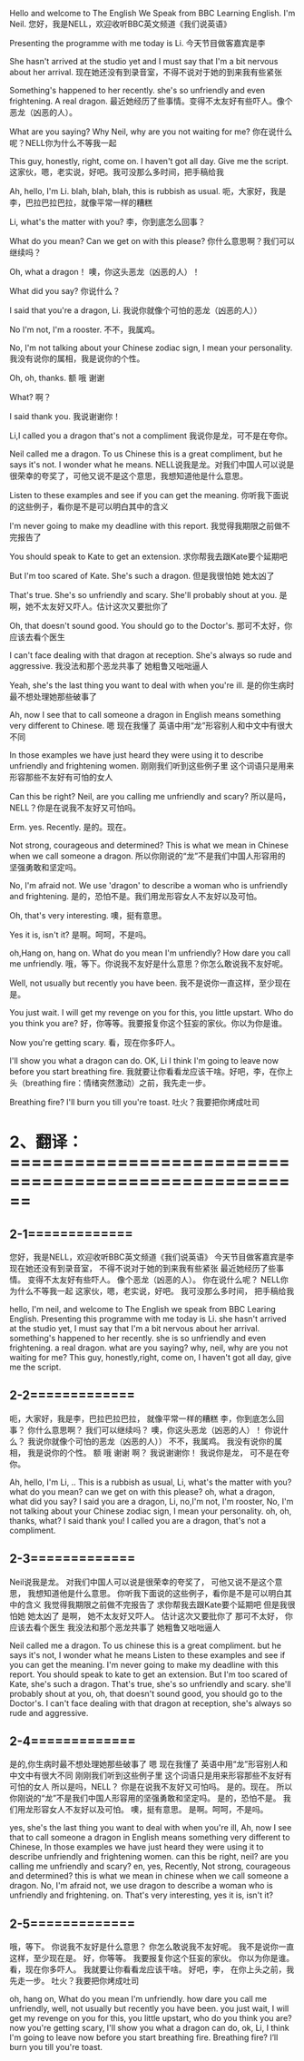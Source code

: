 Hello and welcome to The English We Speak from BBC Learning English. I'm Neil.
您好，我是NELL，欢迎收听BBC英文频道《我们说英语》

Presenting the programme with me today is Li.
今天节目做客嘉宾是李

She hasn't arrived at the studio yet and I must say that I'm a bit nervous about her arrival.
现在她还没有到录音室，不得不说对于她的到来我有些紧张

Something's happened to her recently. she's so unfriendly and even frightening. A real dragon.
最近她经历了些事情。变得不太友好有些吓人。像个恶龙（凶恶的人）。

What are you saying? Why Neil, why are you not waiting for me?
你在说什么呢？NELL你为什么不等我一起

This guy, honestly, right, come on. I haven't got all day. Give me the script.
这家伙，嗯，老实说，好吧。我可没那么多时间，把手稿给我

Ah, hello, I'm Li. blah, blah, blah, this is rubbish as usual.
呃，大家好，我是李，巴拉巴拉巴拉，就像平常一样的糟糕

Li, what's the matter with you?
李，你到底怎么回事？

What do you mean? Can we get on with this please?
你什么意思啊？我们可以继续吗？

Oh, what a dragon！
噢，你这头恶龙（凶恶的人）！

What did you say?
你说什么？

I said that you're a dragon, Li.
我说你就像个可怕的恶龙（凶恶的人））

No I'm not, I'm a rooster.
不不，我属鸡。

No, I'm not talking about your Chinese zodiac sign, I mean your personality.
我没有说你的属相，我是说你的个性。

Oh, oh, thanks.
额 哦 谢谢

What?
啊？

I said thank you.
我说谢谢你！

Li,I called you a dragon that's not a compliment
我说你是龙，可不是在夸你。

Neil called me a dragon. To us Chinese this is a great compliment, but he says it's not. I wonder what he means.
NELL说我是龙。对我们中国人可以说是很荣幸的夸奖了，可他又说不是这个意思，我想知道他是什么意思。

Listen to these examples and see if you can get the meaning.
你听我下面说的这些例子，看你是不是可以明白其中的含义

I'm never going to make my deadline with this report.
我觉得我期限之前做不完报告了

You should speak to Kate to get an extension.
求你帮我去跟Kate要个延期吧

But I'm too scared of Kate. She's such a dragon.
但是我很怕她 她太凶了

That's true. She's so unfriendly and scary. She'll probably shout at you.
是啊，她不太友好又吓人。估计这次又要批你了

Oh, that doesn't sound good. You should go to the Doctor's.
那可不太好，你应该去看个医生

I can't face dealing with that dragon at reception. She's always so rude and aggressive.
我没法和那个恶龙共事了 她粗鲁又咄咄逼人

Yeah, she's the last thing you want to deal with when you're ill.
是的你生病时最不想处理她那些破事了

Ah, now I see that to call someone a dragon in English means something very different to Chinese.
嗯 现在我懂了 英语中用“龙”形容别人和中文中有很大不同

In those examples we have just heard they were using it to describe unfriendly and frightening women.
刚刚我们听到这些例子里 这个词语只是用来形容那些不友好有可怕的女人

Can this be right? Neil, are you calling me unfriendly and scary?
所以是吗，NELL？你是在说我不友好又可怕吗。

Erm. yes. Recently.
是的。现在。

Not strong, courageous and determined? This is what we mean in Chinese when we call someone a dragon.
所以你刚说的“龙”不是我们中国人形容用的 坚强勇敢和坚定吗。

No, I'm afraid not. We use 'dragon' to describe a woman who is unfriendly and frightening.
是的，恐怕不是。我们用龙形容女人不友好以及可怕。

Oh, that's very interesting.
噢，挺有意思。

Yes it is, isn't it?
是啊。呵呵，不是吗。

oh,Hang on, hang on. What do you mean I'm unfriendly? How dare you call me unfriendly.
哦，等下。你说我不友好是什么意思？你怎么敢说我不友好呢。

Well, not usually but recently you have been.
我不是说你一直这样，至少现在是。

You just wait. I will get my revenge on you for this, you little upstart. Who do you think you are?
好，你等等。我要报复你这个狂妄的家伙。你以为你是谁。

Now you're getting scary.
看，现在你多吓人。

I'll show you what a dragon can do. OK, Li I think I'm going to leave now before you start breathing fire.
我就要让你看看龙应该干啥。好吧，李，在你上头（breathing fire：情绪突然激动）之前，我先走一步。

Breathing fire? I'll burn you till you're toast.
吐火？我要把你烤成吐司


# 2、翻译：======================================================


## 2-1=============
您好，我是NELL，欢迎收听BBC英文频道《我们说英语》
今天节目做客嘉宾是李
现在她还没有到录音室，
不得不说对于她的到来我有些紧张
最近她经历了些事情。
变得不太友好有些吓人。
像个恶龙（凶恶的人）。
你在说什么呢？
NELL你为什么不等我一起
这家伙，嗯，老实说，好吧。
我可没那么多时间，
把手稿给我

hello, I'm neil, and welcome to The English we speak from BBC Learing English.
Presenting this programme with me today is Li.
she hasn't arrived at the studio yet,
I must say that I'm a bit nervous about her arrival.
something's happened to her recently.
she is so unfriendly and even frightening.
a real dragon.
what are you saying?
why, neil,
why are you not waiting for me?
This guy, honestly,right, come on,
I haven't got all day,
give me the script.






## 2-2=============
呃，大家好，我是李，巴拉巴拉巴拉，
就像平常一样的糟糕
李，你到底怎么回事？
你什么意思啊？
我们可以继续吗？
噢，你这头恶龙（凶恶的人）！
你说什么？
我说你就像个可怕的恶龙（凶恶的人））
不不，我属鸡。
我没有说你的属相，
我是说你的个性。
额 哦 谢谢
啊？
我说谢谢你！
我说你是龙，
可不是在夸你。

Ah, hello, I'm Li, ..
This is a rubbish as usual,
Li, what's the matter with you?
what do you mean?
can we get on with this please?
oh, what a dragon,
what did you say?
I said you are a dragon, Li,
no,I'm not, I'm rooster,
No, I'm not talking about your Chinese zodiac sign, 
I mean your personality.
oh, oh, thanks,
what?
I said thank you!
I called you are a dragon, 
that's not a compliment.








## 2-3=============
Neil说我是龙。
对我们中国人可以说是很荣幸的夸奖了，
可他又说不是这个意思，
我想知道他是什么意思。
你听我下面说的这些例子，看你是不是可以明白其中的含义
我觉得我期限之前做不完报告了
求你帮我去跟Kate要个延期吧
但是我很怕她 
她太凶了
是啊，
她不太友好又吓人。
估计这次又要批你了
那可不太好，
你应该去看个医生
我没法和那个恶龙共事了 她粗鲁又咄咄逼人

Neil called me a dragon.
To us chinese this is a great compliment.
but he says it's not,
I wonder what he means
Listen to these examples and see if you can get the meaning.
I'm never going to make my deadline with this report.
You should speak to kate to get an extension.
But I'm too scared of Kate,
she's such a dragon.
That's true,
she's so unfriendly and scary.
she'll probably shout at you,
oh, that doesn't sound good,
you should go to the Doctor's.
I can't face dealing with that dragon at reception,
she's always so rude and aggressive.






## 2-4=============
是的,你生病时最不想处理她那些破事了
嗯 现在我懂了 
英语中用“龙”形容别人和中文中有很大不同
刚刚我们听到这些例子里 
这个词语只是用来形容那些不友好有可怕的女人
所以是吗，NELL？
你是在说我不友好又可怕吗。
是的。现在。
所以你刚说的“龙”不是我们中国人形容用的坚强勇敢和坚定吗。
是的，恐怕不是。
我们用龙形容女人不友好以及可怕。
噢，挺有意思。
是啊。呵呵，不是吗。

yes, she's the last thing you want to deal with when you're ill,
Ah, now I see that to call someone a dragon in English means something very different to Chinese,
In those examples we have just heard they were using it to describe 
unfriendly and frightening women.
can this be right, neil?
are you calling me unfriendly and scary?
en, yes, Recently,
Not strong, courageous and determined?
this is what we mean in chinese when we call someone a dragon.
No, I'm afraid not,
we use dragon to describe a woman who is unfriendly and frightening.
on. That's very interesting,
yes it is, isn't it?






## 2-5=============
哦，等下。
你说我不友好是什么意思？
你怎么敢说我不友好呢。
我不是说你一直这样，至少现在是。
好，你等等。
我要报复你这个狂妄的家伙。
你以为你是谁。
看，现在你多吓人。
我就要让你看看龙应该干啥。
好吧，李，
在你上头之前，我先走一步。
吐火？我要把你烤成吐司

oh, hang on,
What do you mean I'm unfriendly.
how dare you call me unfriendly,
well, not usually but recently you have been.
you just wait,
I will get my revenge on you for this,
you little upstart,
who do you think you are?
now you're getting scary,
I'll show you what a dragon can do,
ok, Li,
I think I'm going to leave now before you start breathing fire.
Breathing fire?
I’ll burn you till you're toast.

